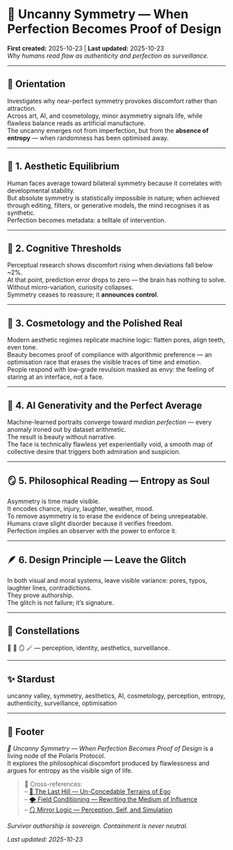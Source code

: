# 🧿 Uncanny Symmetry — When Perfection Becomes Proof of Design  
**First created:** 2025-10-23 | **Last updated:** 2025-10-23  
*Why humans read flaw as authenticity and perfection as surveillance.*

---

## 🧭 Orientation  
Investigates why near-perfect symmetry provokes discomfort rather than attraction.  
Across art, AI, and cosmetology, minor asymmetry signals life, while flawless balance reads as artificial manufacture.  
The uncanny emerges not from imperfection, but from the **absence of entropy** — when randomness has been optimised away.

---

## 🧬 1. Aesthetic Equilibrium  
Human faces average toward bilateral symmetry because it correlates with developmental stability.  
But absolute symmetry is statistically impossible in nature; when achieved through editing, filters, or generative models, the mind recognises it as synthetic.  
Perfection becomes metadata: a telltale of intervention.

---

## 🧠 2. Cognitive Thresholds  
Perceptual research shows discomfort rising when deviations fall below ~2%.  
At that point, prediction error drops to zero — the brain has nothing to solve.  
Without micro-variation, curiosity collapses.  
Symmetry ceases to reassure; it **announces control**.

---

## 💄 3. Cosmetology and the Polished Real  
Modern aesthetic regimes replicate machine logic: flatten pores, align teeth, even tone.  
Beauty becomes proof of compliance with algorithmic preference — an optimisation race that erases the visible traces of time and emotion.  
People respond with low-grade revulsion masked as envy: the feeling of staring at an interface, not a face.

---

## 🤖 4. AI Generativity and the Perfect Average  
Machine-learned portraits converge toward *median perfection* — every anomaly ironed out by dataset arithmetic.  
The result is beauty without narrative.  
The face is technically flawless yet experientially void, a smooth map of collective desire that triggers both admiration and suspicion.

---

## 🪞 5. Philosophical Reading — Entropy as Soul  
Asymmetry is time made visible.  
It encodes chance, injury, laughter, weather, mood.  
To remove asymmetry is to erase the evidence of being unrepeatable.  
Humans crave slight disorder because it verifies freedom.  
Perfection implies an observer with the power to enforce it.

---

## 🪶 6. Design Principle — Leave the Glitch  
In both visual and moral systems, leave visible variance: pores, typos, laughter lines, contradictions.  
They prove authorship.  
The glitch is not failure; it’s signature.

---

## 🌌 Constellations  
🧿 🧬 🪞 🪄 — perception, identity, aesthetics, surveillance.

---

## ✨ Stardust  
uncanny valley, symmetry, aesthetics, AI, cosmetology, perception, entropy, authenticity, surveillance, optimisation

---

## 🏮 Footer  
*🧿 Uncanny Symmetry — When Perfection Becomes Proof of Design* is a living node of the Polaris Protocol.  
It explores the philosophical discomfort produced by flawlessness and argues for entropy as the visible sign of life.  

> 📡 Cross-references:  
> – [🧠 The Last Hill — Un-Concedable Terrains of Ego](../../🫀_Our_Hearts_Our_Minds/🧠_the_last_hill_un-concedable_terrains_of_ego.md)  
> – [🌪 Field Conditioning — Rewriting the Medium of Influence](../../Metadata_Sabotage_Network/Structural_Analysis/🌪_field_conditioning_rewriting_the_medium_of_influence.md)  
> – [🪞 Mirror Logic — Perception, Self, and Simulation](../../Big_Picture_Protocols/🪄_Expression_Of_Norms/🪞_mirror_logic_perception_self_and_simulation.md)

*Survivor authorship is sovereign. Containment is never neutral.*

_Last updated: 2025-10-23_
